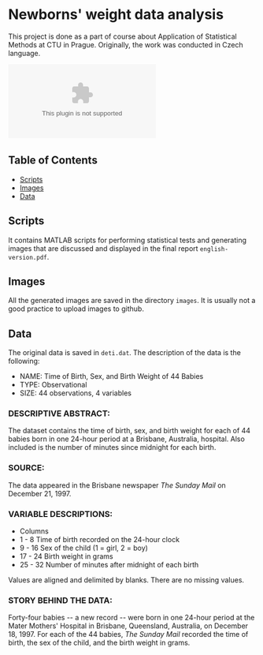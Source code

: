 # Newborns' weight data analysis

This project is done as a part of course about Application of Statistical Methods at CTU in Prague. Originally, the work was conducted in Czech language.

![Project Screenshot](images/hist_kluc_holky_vaha.eps)

## Table of Contents

- [Scripts](#scripts)
- [Images](#images)
- [Data](#data)

## Scripts

It contains MATLAB scripts for performing statistical tests and generating images that are discussed and displayed in the final report ```english-version.pdf```. 

## Images

All the generated images are saved in the directory ```images```. It is usually not a good practice to upload images to github.

## Data

The original data is saved in ```deti.dat```. The description of the data is the following:

- NAME: Time of Birth, Sex, and Birth Weight of 44 Babies
- TYPE: Observational
- SIZE: 44 observations, 4 variables

### DESCRIPTIVE ABSTRACT:

The dataset contains the time of birth, sex, and birth weight for each
of 44 babies born in one 24-hour period at a Brisbane, Australia,
hospital.  Also included is the number of minutes since midnight for
each birth.

### SOURCE: 
The data appeared in the Brisbane newspaper _The Sunday Mail_ on
December 21, 1997.

### VARIABLE DESCRIPTIONS: 
- Columns
- 1 -  8  Time of birth recorded on the 24-hour clock
- 9 - 16  Sex of the child (1 = girl, 2 = boy)
- 17 - 24  Birth weight in grams
- 25 - 32  Number of minutes after midnight of each birth

Values are aligned and delimited by blanks.  There are no missing
values.

### STORY BEHIND THE DATA:
Forty-four babies -- a new record -- were born in one 24-hour period at
the Mater Mothers' Hospital in Brisbane, Queensland, Australia, on
December 18, 1997.  For each of the 44 babies, _The Sunday Mail_
recorded the time of birth, the sex of the child, and the birth weight
in grams.
